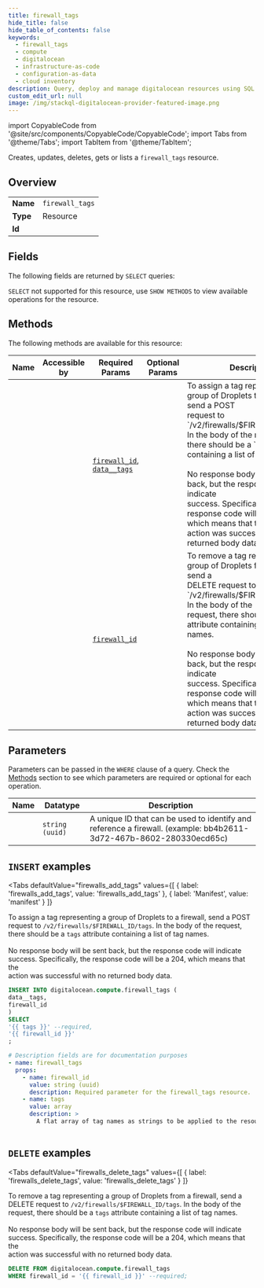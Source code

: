 ```yaml
--- 
title: firewall_tags
hide_title: false
hide_table_of_contents: false
keywords:
  - firewall_tags
  - compute
  - digitalocean
  - infrastructure-as-code
  - configuration-as-data
  - cloud inventory
description: Query, deploy and manage digitalocean resources using SQL
custom_edit_url: null
image: /img/stackql-digitalocean-provider-featured-image.png
---
```


import CopyableCode from '@site/src/components/CopyableCode/CopyableCode';
import Tabs from '@theme/Tabs';
import TabItem from '@theme/TabItem';

Creates, updates, deletes, gets or lists a <code>firewall_tags</code> resource.

## Overview
<table><tbody>
<tr><td><b>Name</b></td><td><code>firewall_tags</code></td></tr>
<tr><td><b>Type</b></td><td>Resource</td></tr>
<tr><td><b>Id</b></td><td><CopyableCode code="digitalocean.compute.firewall_tags" /></td></tr>
</tbody></table>

## Fields

The following fields are returned by `SELECT` queries:

`SELECT` not supported for this resource, use `SHOW METHODS` to view available operations for the resource.


## Methods

The following methods are available for this resource:

<table>
<thead>
    <tr>
    <th>Name</th>
    <th>Accessible by</th>
    <th>Required Params</th>
    <th>Optional Params</th>
    <th>Description</th>
    </tr>
</thead>
<tbody>
<tr>
    <td><a href="#firewalls_add_tags"><CopyableCode code="firewalls_add_tags" /></a></td>
    <td><CopyableCode code="insert" /></td>
    <td><a href="#parameter-firewall_id"><code>firewall_id</code></a>, <a href="#parameter-data__tags"><code>data__tags</code></a></td>
    <td></td>
    <td>To assign a tag representing a group of Droplets to a firewall, send a POST<br />request to `/v2/firewalls/$FIREWALL_ID/tags`. In the body of the request,<br />there should be a `tags` attribute containing a list of tag names.<br /><br />No response body will be sent back, but the response code will indicate<br />success. Specifically, the response code will be a 204, which means that the<br />action was successful with no returned body data.<br /></td>
</tr>
<tr>
    <td><a href="#firewalls_delete_tags"><CopyableCode code="firewalls_delete_tags" /></a></td>
    <td><CopyableCode code="delete" /></td>
    <td><a href="#parameter-firewall_id"><code>firewall_id</code></a></td>
    <td></td>
    <td>To remove a tag representing a group of Droplets from a firewall, send a<br />DELETE request to `/v2/firewalls/$FIREWALL_ID/tags`. In the body of the<br />request, there should be a `tags` attribute containing a list of tag names.<br /><br />No response body will be sent back, but the response code will indicate<br />success. Specifically, the response code will be a 204, which means that the<br />action was successful with no returned body data.<br /></td>
</tr>
</tbody>
</table>

## Parameters

Parameters can be passed in the `WHERE` clause of a query. Check the [Methods](#methods) section to see which parameters are required or optional for each operation.

<table>
<thead>
    <tr>
    <th>Name</th>
    <th>Datatype</th>
    <th>Description</th>
    </tr>
</thead>
<tbody>
<tr id="parameter-firewall_id">
    <td><CopyableCode code="firewall_id" /></td>
    <td><code>string (uuid)</code></td>
    <td>A unique ID that can be used to identify and reference a firewall. (example: bb4b2611-3d72-467b-8602-280330ecd65c)</td>
</tr>
</tbody>
</table>

## `INSERT` examples

<Tabs
    defaultValue="firewalls_add_tags"
    values={[
        { label: 'firewalls_add_tags', value: 'firewalls_add_tags' },
        { label: 'Manifest', value: 'manifest' }
    ]}
>
<TabItem value="firewalls_add_tags">

To assign a tag representing a group of Droplets to a firewall, send a POST<br />request to `/v2/firewalls/$FIREWALL_ID/tags`. In the body of the request,<br />there should be a `tags` attribute containing a list of tag names.<br /><br />No response body will be sent back, but the response code will indicate<br />success. Specifically, the response code will be a 204, which means that the<br />action was successful with no returned body data.<br />

```sql
INSERT INTO digitalocean.compute.firewall_tags (
data__tags,
firewall_id
)
SELECT 
'{{ tags }}' --required,
'{{ firewall_id }}'
;
```
</TabItem>
<TabItem value="manifest">

```yaml
# Description fields are for documentation purposes
- name: firewall_tags
  props:
    - name: firewall_id
      value: string (uuid)
      description: Required parameter for the firewall_tags resource.
    - name: tags
      value: array
      description: >
        A flat array of tag names as strings to be applied to the resource. Tag names must exist in order to be referenced in a request. <br><br>Requires `tag:create` and `tag:read` scopes.
        
```
</TabItem>
</Tabs>


## `DELETE` examples

<Tabs
    defaultValue="firewalls_delete_tags"
    values={[
        { label: 'firewalls_delete_tags', value: 'firewalls_delete_tags' }
    ]}
>
<TabItem value="firewalls_delete_tags">

To remove a tag representing a group of Droplets from a firewall, send a<br />DELETE request to `/v2/firewalls/$FIREWALL_ID/tags`. In the body of the<br />request, there should be a `tags` attribute containing a list of tag names.<br /><br />No response body will be sent back, but the response code will indicate<br />success. Specifically, the response code will be a 204, which means that the<br />action was successful with no returned body data.<br />

```sql
DELETE FROM digitalocean.compute.firewall_tags
WHERE firewall_id = '{{ firewall_id }}' --required;
```
</TabItem>
</Tabs>
